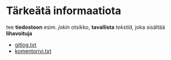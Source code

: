# Tärkeätä informaatiota

tee **tiedostoon** esim. *jokin* otsikko, __tavallista__ _tekstiä_, joka sisältää __lihavoituja__

* [gitlog.txt](https://github.com/gitjms/ot-harjoitustyo/blob/master/laskarit/viikko1/gitlog.txt)
* [komentorivi.txt](https://github.com/gitjms/ot-harjoitustyo/blob/master/laskarit/viikko1/komentorivi.txt)
